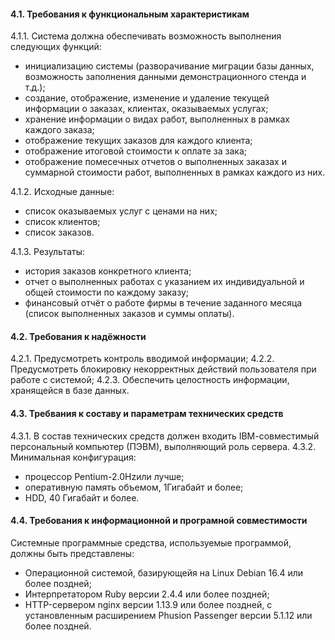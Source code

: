 

#### 4.1. Требования к функциональным характеристикам

4.1.1. Система должна обеспечивать возможность выполнения следующих функций: 
* инициализацию системы (разворачивание миграции базы данных, возможность заполнения данными демонстрационного стенда и т.д.);
* создание, отображение, изменение и удаление текущей информации о заказах, клиентах, оказываемых услугах;
* хранение информации о видах работ, выполненных в рамках каждого заказа;
* отображение текущих заказов для каждого клиента;
* отображение итоговой стоимости к оплате за зака;
* отображение помесечных отчетов о выполненных заказах и суммарной стоимости работ, выполненных в рамках каждого из них.

4.1.2. Исходные данные:
* список оказываемых услуг с ценами на них;
* список клиентов;
* список заказов.

4.1.3. Результаты:
* история заказов конкретного клиента;
* отчет о выполненных работах с указанием их индивидуальной и общей стоимости по каждому заказу;
* финансовый отчёт о работе фирмы в течение заданного месяца (список выполненных заказов и суммы оплаты).

#### 4.2. Требования к надёжности

4.2.1. Предусмотреть контроль вводимой информации;
4.2.2. Предусмотреть блокировку некорректных действий пользователя при работе с системой;
4.2.3. Обеспечить целостность информации, хранящейся в базе данных.

#### 4.3. Требвания к составу и параметрам технических средств

4.3.1. В состав технических средств должен входить IВМ-совместимый персональный компьютер (ПЭВМ), выполняющий роль сервера.
4.3.2. Минимальная конфигурация:
* процессор Pentium-2.0Hzили лучше;
* оперативную память объемом, 1Гигабайт и более;
* HDD, 40 Гигабайт и более.

#### 4.4. Требования к информационной и програмной совместимости

Системные программные средства, используемые программой, должны быть представлены:
* Операционной системой, базирующейя на Linux Debian 16.4 или более поздней;
* Интерпретатором Ruby версии 2.4.4 или более поздней;
* HTTP-сервером nginx версии 1.13.9 или более поздней, c установленным расширением Phusion Passenger версии 5.1.12 или более поздней.
